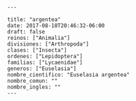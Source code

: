 
      ---

      title: "argentea"
      date: 2017-08-18T20:46:32-06:00
      draft: false
      reinos: ["Animalia"]
      divisiones: ["Arthropoda"]
      clases: ["Insecta"]
      ordenes: ["Lepidoptera"]
      familias: ["Lycaenidae"]
      generos: ["Euselasia"]
      nombre_cientifico: "Euselasia argentea"
      nombre_comun: ""
      nombre_ingles: ""
      ---

      